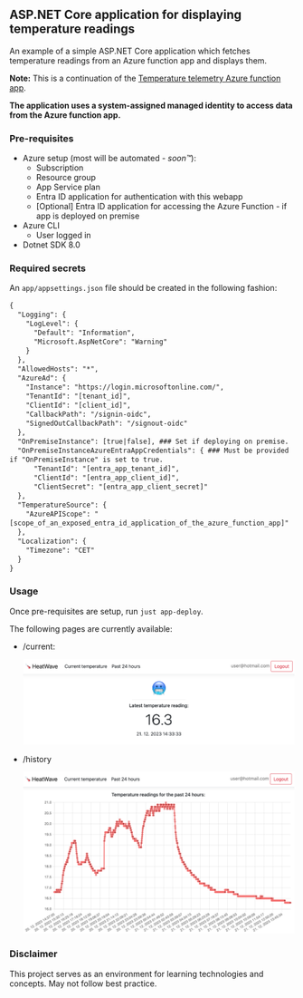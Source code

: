 ## ASP.NET Core application for displaying temperature readings

An example of a simple ASP.NET Core application which fetches temperature readings from an Azure function app and displays them.

**Note:** This is a continuation of the [Temperature telemetry Azure function app](https://github.com/tomazzazijal/iot-temp-azure-function-app).

**The application uses a system-assigned managed identity to access data from the Azure function app.**

### Pre-requisites

- Azure setup (most will be automated - _soon™_):
  - Subscription
  - Resource group
  - App Service plan
  - Entra ID application for authentication with this webapp
  - [Optional] Entra ID application for accessing the Azure Function - if app is deployed on premise
- Azure CLI
  - User logged in
- Dotnet SDK 8.0

### Required secrets

An `app/appsettings.json` file should be created in the following fashion:

```
{
  "Logging": {
    "LogLevel": {
      "Default": "Information",
      "Microsoft.AspNetCore": "Warning"
    }
  },
  "AllowedHosts": "*",
  "AzureAd": {
    "Instance": "https://login.microsoftonline.com/",
    "TenantId": "[tenant_id]",
    "ClientId": "[client_id]",
    "CallbackPath": "/signin-oidc",
    "SignedOutCallbackPath": "/signout-oidc"
  },
  "OnPremiseInstance": [true|false], ### Set if deploying on premise.
  "OnPremiseInstanceAzureEntraAppCredentials": { ### Must be provided if "OnPremiseInstance" is set to true.
      "TenantId": "[entra_app_tenant_id]",
      "ClientId": "[entra_app_client_id]",
      "ClientSecret": "[entra_app_client_secret]"
  },
  "TemperatureSource": {
    "AzureAPIScope": "[scope_of_an_exposed_entra_id_application_of_the_azure_function_app]"
  },
  "Localization": {
    "Timezone": "CET"
  }
}
```

### Usage

Once pre-requisites are setup, run `just app-deploy`.

The following pages are currently available:

- /current:

  <img src="assets/current.png" alt="drawing" width="600"/>

- /history

  <img src="assets/history.png" alt="drawing" width="600"/>

### Disclaimer

This project serves as an environment for learning technologies and concepts. May not follow best practice.
